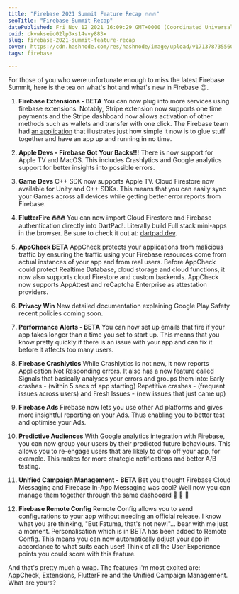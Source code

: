 ```yaml
---
title: "Firebase 2021 Summit Feature Recap 🔥🔥🔥"
seoTitle: "Firebase Summit Recap"
datePublished: Fri Nov 12 2021 16:09:29 GMT+0000 (Coordinated Universal Time)
cuid: ckvwkseio02lp3xs14vvy883x
slug: firebase-2021-summit-feature-recap
cover: https://cdn.hashnode.com/res/hashnode/image/upload/v1713787355606/d70e7bbd-9235-4e48-ab8d-fb4c6e6102e5.png
tags: firebase

---
```


For those of you who were unfortunate enough to miss the latest Firebase Summit, here is the tea on what's hot and what's new in Firebase 😉.

1. **Firebase Extensions - BETA** You can now plug into more services using firebase extensions. Notably, Stripe extension now supports one time payments and the Stripe dashboard now allows activation of other methods such as wallets and transfer with one click. The Firebase team had [an application](https://goo.gle/3CLFme3) that illustrates just how simple it now is to glue stuff together and have an app up and running in no time.
    
2. **Apple Devs - Firebase Got Your Backs!!!** There is now support for Apple TV and MacOS. This includes Crashlytics and Google analytics support for better insights into possible errors.
    
3. **Game Devs** C++ SDK now supports Apple TV. Cloud Firestore now available for Unity and C++ SDKs. This means that you can easily sync your Games across all devices while getting better error reports from Firebase.
    
4. **FlutterFire 🔥🔥🔥** You can now import Cloud Firestore and Firebase authentication directly into DartPad!. Literally build Full stack mini-apps in the browser. Be sure to check it out at: [dartpad.dev](https://dartpad.dev).
    
5. **AppCheck BETA** AppCheck protects your applications from malicious traffic by ensuring the traffic using your Firebase resources come from actual instances of your app and from real users. Before AppCheck could protect Realtime Database, cloud storage and cloud functions, it now also supports cloud Firestore and custom backends. AppCheck now supports AppAttest and reCaptcha Enterprise as attestation providers.
    
6. **Privacy Win** New detailed documentation explaining Google Play Safety recent policies coming soon.
    
7. **Performance Alerts - BETA** You can now set up emails that fire if your app takes longer than a time you set to start up. This means that you know pretty quickly if there is an issue with your app and can fix it before it affects too many users.
    
8. **Firebase Crashlytics** While Crashlytics is not new, it now reports Application Not Responding errors. It also has a new feature called Signals that basically analyses your errors and groups them into: Early crashes - (within 5 secs of app starting) Repetitive crashes - (frequent issues across users) and Fresh Issues - (new issues that just came up)
    
9. **Firebase Ads** Firebase now lets you use other Ad platforms and gives more insightful reporting on your Ads. Thus enabling you to better test and optimise your Ads.
    
10. **Predictive Audiences** With Google analytics integration with Firebase, you can now group your users by their predicted future behaviours. This allows you to re-engage users that are likely to drop off your app, for example. This makes for more strategic notifications and better A/B testing.
    
11. **Unified Campaign Management - BETA** Bet you thought Firebase Cloud Messaging and Firebase In-App Messaging was cool? Well now you can manage them together through the same dashboard 🤯 🤯 🤯
    
12. **Firebase Remote Config** Remote Config allows you to send configurations to your app without needing an official release. I know what you are thinking, "But Fatuma, that's not new!"... bear with me just a moment. Personalisation which is in BETA has been added to Remote Config. This means you can now automatically adjust your app in accordance to what suits each user! Think of all the User Experience points you could score with this feature.
    

And that's pretty much a wrap. The features I'm most excited are: AppCheck, Extensions, FlutterFire and the Unified Campaign Management. What are yours?